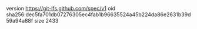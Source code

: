 version https://git-lfs.github.com/spec/v1
oid sha256:dec5fa701db07276305ec4fab1b96635524a45b224da86e2631b39d59a94a88f
size 2433
